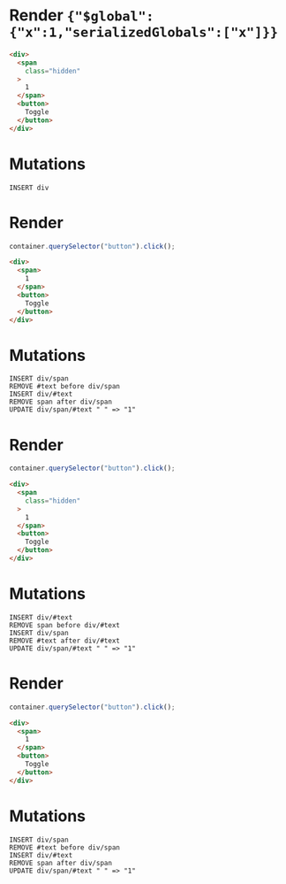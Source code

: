# Render `{"$global":{"x":1,"serializedGlobals":["x"]}}`

```html
<div>
  <span
    class="hidden"
  >
    1
  </span>
  <button>
    Toggle
  </button>
</div>
```

# Mutations
```
INSERT div
```

# Render
```js
container.querySelector("button").click();
```
```html
<div>
  <span>
    1
  </span>
  <button>
    Toggle
  </button>
</div>
```

# Mutations
```
INSERT div/span
REMOVE #text before div/span
INSERT div/#text
REMOVE span after div/span
UPDATE div/span/#text " " => "1"
```

# Render
```js
container.querySelector("button").click();
```
```html
<div>
  <span
    class="hidden"
  >
    1
  </span>
  <button>
    Toggle
  </button>
</div>
```

# Mutations
```
INSERT div/#text
REMOVE span before div/#text
INSERT div/span
REMOVE #text after div/#text
UPDATE div/span/#text " " => "1"
```

# Render
```js
container.querySelector("button").click();
```
```html
<div>
  <span>
    1
  </span>
  <button>
    Toggle
  </button>
</div>
```

# Mutations
```
INSERT div/span
REMOVE #text before div/span
INSERT div/#text
REMOVE span after div/span
UPDATE div/span/#text " " => "1"
```
